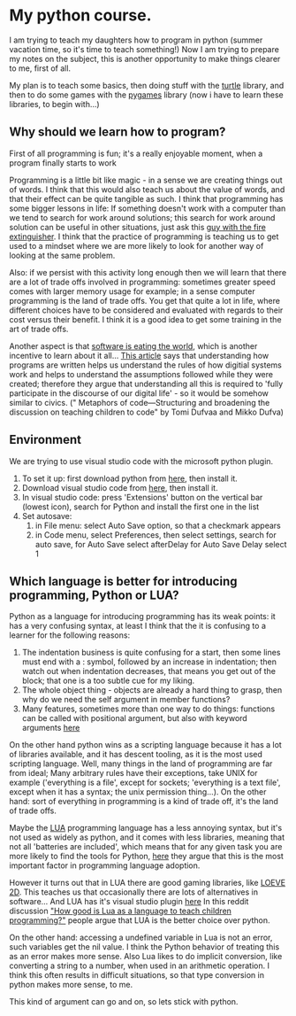# My python course.

I am trying to teach my daughters how to program in python (summer vacation time, so it's time to teach something!) 
Now I am trying to prepare my notes on the subject, this is another opportunity to make things clearer to me, first of all.

My plan is to teach some basics, then doing stuff with the [turtle](https://docs.python.org/3/library/turtle.html) library, and then to do some games with the [pygames](https://www.pygame.org/wiki/GettingStarted) library (now i have to learn these libraries, to begin with...)

## Why should we learn how to program?

First of all programming is fun; it's a really enjoyable moment, when a program finally starts to work

Programming is a little bit like magic - in a sense we are creating things out of words. I think that this would also teach us about the value of words, and that their effect can be quite tangible as such.  I think that programming has some bigger lessons in life: If something doesn't work with a computer than we tend to search for work around solutions; this search for work around solution can be useful in other situations, just ask this [guy with the fire extinguisher](https://www.youtube.com/watch?v=NPW3mvAN0Rc). I think that the practice of programming is teaching us to get used to a mindset where we are more likely to look for another way of looking at the same problem.

Also: if we persist with this activity long enough then we will learn that there are a lot of trade offs involved in programming: sometimes greater speed comes with larger memory usage for example; in a sense computer programming is the land of trade offs. You get that quite a lot in life, where different choices have to be considered and evaluated with regards to their cost versus their benefit. I think it is a good idea to get some training in the art of trade offs.

Another aspect is that [software is eating the world](https://www.youtube.com/watch?v=UW5ktbit2s0), which is another incentive to learn about it all... [This article](https://daneshyari.com/article/preview/4941896.pdf) says that understanding how programs are written helps us understand the rules of how digitial systems work and helps to understand the assumptions followed while they were created; therefore they argue that understanding all this is required to 'fully participate in the discourse of our digital life' - so it would be somehow similar to civics. (" Metaphors of code—Structuring and broadening the discussion on teaching children to code" by Tomi Dufvaa and Mikko Dufva)

## Environment 

We are trying to use visual studio code with the microsoft python plugin.

1. To set it up: first download python from [here](https://www.python.org/downloads/), then install it.
2. Download visual studio code from [here](https://code.visualstudio.com/Download), then install it.
3. In visual studio code: press 'Extensions' button on the vertical bar (lowest icon), search for Python and install the first one in the list
4. Set autosave:
    1. in File menu: select Auto Save option, so that a checkmark appears
    2. in Code menu, select Preferences, then select settings, search for auto save, for Auto Save select afterDelay for Auto Save Delay select 1

## Which language is better for introducing programming, Python or LUA?

Python as a language for introducing programming has its weak points: it has a very confusing syntax, at least I think that the it is confusing to a learner for the following reasons:

1. The indentation business is quite confusing for a start, then some lines must end with a : symbol, followed by an increase in indentation; then watch out when indentation decreases, that means you get out of the block; that one is a too subtle cue for my liking.
2. The whole object thing - objects are already a hard thing to grasp, then why do we need the self argument in member functions?
3. Many features, sometimes more than one way to do things: functions can be called with positional argument, but also with keyword arguments [here](https://python.plainenglish.io/python-positional-arguments-vs-keyword-arguments-passing-variable-number-of-arguments-args-vs-8e1b0629828)

On the other hand python wins as a scripting language because it has a lot of libraries available, and it has descent tooling, as it is the most used scripting language.
Well, many things in the land of programming are far from ideal; Many arbitrary rules have their exceptions, take UNIX for example ('everything is a file', except for sockets; 'everything is a text file', except when it has a syntax; the unix permission thing...). On the other hand: sort of everything in programming is a kind of trade off, it's the land of trade offs.

Maybe the [LUA](https://en.wikipedia.org/wiki/Lua_(programming_language))  programming language has a less annoying syntax, but it's not used as widely as python, and it comes with less libraries, meaning that not all 'batteries are included', which means that for any given task you are more likely to find the tools for Python, [here](https://szabgab.com/batteries-included.html) they argue that this is the most important factor in programming language adoption.

However it turns out that in LUA there are good gaming libraries, like [LOEVE 2D](https://love2d.org/). This teaches us that occasionally there are lots of alternatives in software... And LUA has it's visual studio plugin [here](https://marketplace.visualstudio.com/items?itemName=trixnz.vscode-lua) In this reddit discussion ["How good is Lua as a language to teach children programming?"](https://www.reddit.com/r/lua/comments/hygw6j/how_good_is_lua_as_a_language_to_teach_children/) people argue that LUA is the better choice over python.

On the other hand: accessing a undefined variable in Lua is not an error, such variables get the nil value. I think the Python behavior of treating this as an error makes more sense.
Also Lua likes to do implicit conversion, like converting a string to a number, when used in an arithmetic operation. I think this often results in difficult situations, so that type conversion in python makes more sense, to me.

This kind of argument can go and on, so lets stick with python.
